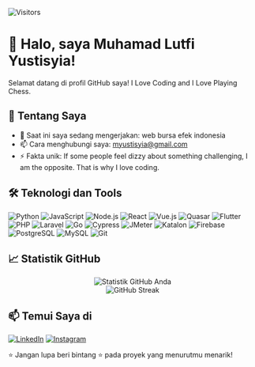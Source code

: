 ![Visitors](https://visitor-badge.laobi.icu/badge?page_id=lutfiyustisyia.github.io&style=flat&color=brightgreen)

# 👋 Halo, saya Muhamad Lutfi Yustisyia!

Selamat datang di profil GitHub saya! I Love Coding and I Love Playing Chess.

## 🚀 Tentang Saya

- 🔭 Saat ini saya sedang mengerjakan: web bursa efek indonesia
- 📫 Cara menghubungi saya: myustisyia@gmail.com
- ⚡ Fakta unik: If some people feel dizzy about something challenging, I am the opposite. That is why I love coding.

## 🛠️ Teknologi dan Tools

![Python](https://img.shields.io/badge/-Python-333?style=flat&logo=python)
![JavaScript](https://img.shields.io/badge/-JavaScript-333?style=flat&logo=javascript)
![Node.js](https://img.shields.io/badge/-Node.js-333?style=flat&logo=node.js)
![React](https://img.shields.io/badge/-React-333?style=flat&logo=react)
![Vue.js](https://img.shields.io/badge/-Vue.js-333?style=flat&logo=vue.js)
![Quasar](https://img.shields.io/badge/-Quasar-333?style=flat&logo=quasar)
![Flutter](https://img.shields.io/badge/-Flutter-333?style=flat&logo=flutter)
![PHP](https://img.shields.io/badge/-PHP-333?style=flat&logo=php
)
![Laravel](https://img.shields.io/badge/-Laravel-333?style=flat&logo=laravel)
![Go](https://img.shields.io/badge/-Go-333?style=flat&logo=go)
![Cypress](https://img.shields.io/badge/-Cypress-333?style=flat&logo=cypress)
![JMeter](https://img.shields.io/badge/-JMeter-333?style=flat&logo=apachejmeter)
![Katalon](https://img.shields.io/badge/-Katalon-333?style=flat&logo=katalon)
![Firebase](https://img.shields.io/badge/-Firebase-333?style=flat&logo=firebase)
![PostgreSQL](https://img.shields.io/badge/-PostgreSQL-333?style=flat&logo=postgresql)
![MySQL](https://img.shields.io/badge/-MySQL-333?style=flat&logo=mysql)
![Git](https://img.shields.io/badge/-Git-333?style=flat&logo=git)

## 📈 Statistik GitHub

<p align="center">
  <img src="https://github-readme-stats.vercel.app/api?username=lutfiyustisyia&show_icons=true&theme=radical" alt="Statistik GitHub Anda" />
  <br>
  <img src="https://github-readme-streak-stats.herokuapp.com/?user=lutfiyustisyia&theme=radical" alt="GitHub Streak" />
</p>

<!-- ## 📂 Proyek Unggulan

- [📌 Nama Proyek 1](link ke repositori) — deskripsi singkat.
- [📌 Nama Proyek 2](link ke repositori) — deskripsi singkat.
- [📌 Nama Proyek 3](link ke repositori) — deskripsi singkat.
-->
## 📫 Temui Saya di

[![LinkedIn](https://img.shields.io/badge/-LinkedIn-blue?style=flat&logo=linkedin)](https://linkedin.com/in/muhamad-lutfi-yustisyia)
[![Instagram](https://img.shields.io/badge/-Instagram-000?style=flat&logo=instagram)](https://www.instagram.com/lutfiyustisyia25/)

⭐ Jangan lupa beri bintang ⭐ pada proyek yang menurutmu menarik!
